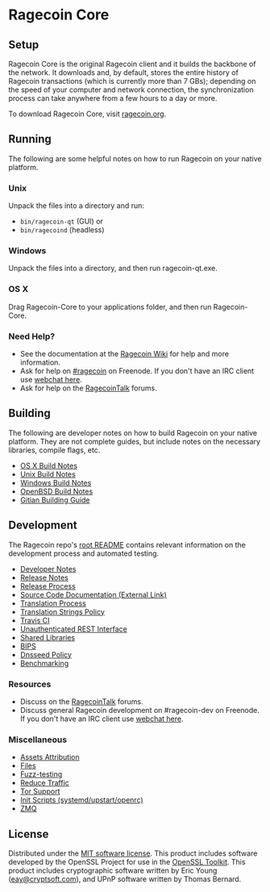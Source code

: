 Ragecoin Core
=============

Setup
---------------------
Ragecoin Core is the original Ragecoin client and it builds the backbone of the network. It downloads and, by default, stores the entire history of Ragecoin transactions (which is currently more than 7 GBs); depending on the speed of your computer and network connection, the synchronization process can take anywhere from a few hours to a day or more.

To download Ragecoin Core, visit [ragecoin.org](https://ragecoin.org).

Running
---------------------
The following are some helpful notes on how to run Ragecoin on your native platform.

### Unix

Unpack the files into a directory and run:

- `bin/ragecoin-qt` (GUI) or
- `bin/ragecoind` (headless)

### Windows

Unpack the files into a directory, and then run ragecoin-qt.exe.

### OS X

Drag Ragecoin-Core to your applications folder, and then run Ragecoin-Core.

### Need Help?

* See the documentation at the [Ragecoin Wiki](https://ragecoin.info/)
for help and more information.
* Ask for help on [#ragecoin](http://webchat.freenode.net?channels=ragecoin) on Freenode. If you don't have an IRC client use [webchat here](http://webchat.freenode.net?channels=ragecoin).
* Ask for help on the [RagecoinTalk](https://ragecointalk.io/) forums.

Building
---------------------
The following are developer notes on how to build Ragecoin on your native platform. They are not complete guides, but include notes on the necessary libraries, compile flags, etc.

- [OS X Build Notes](build-osx.md)
- [Unix Build Notes](build-unix.md)
- [Windows Build Notes](build-windows.md)
- [OpenBSD Build Notes](build-openbsd.md)
- [Gitian Building Guide](gitian-building.md)

Development
---------------------
The Ragecoin repo's [root README](/README.md) contains relevant information on the development process and automated testing.

- [Developer Notes](developer-notes.md)
- [Release Notes](release-notes.md)
- [Release Process](release-process.md)
- [Source Code Documentation (External Link)](https://dev.visucore.com/ragecoin/doxygen/)
- [Translation Process](translation_process.md)
- [Translation Strings Policy](translation_strings_policy.md)
- [Travis CI](travis-ci.md)
- [Unauthenticated REST Interface](REST-interface.md)
- [Shared Libraries](shared-libraries.md)
- [BIPS](bips.md)
- [Dnsseed Policy](dnsseed-policy.md)
- [Benchmarking](benchmarking.md)

### Resources
* Discuss on the [RagecoinTalk](https://ragecointalk.io/) forums.
* Discuss general Ragecoin development on #ragecoin-dev on Freenode. If you don't have an IRC client use [webchat here](http://webchat.freenode.net/?channels=ragecoin-dev).

### Miscellaneous
- [Assets Attribution](assets-attribution.md)
- [Files](files.md)
- [Fuzz-testing](fuzzing.md)
- [Reduce Traffic](reduce-traffic.md)
- [Tor Support](tor.md)
- [Init Scripts (systemd/upstart/openrc)](init.md)
- [ZMQ](zmq.md)

License
---------------------
Distributed under the [MIT software license](/COPYING).
This product includes software developed by the OpenSSL Project for use in the [OpenSSL Toolkit](https://www.openssl.org/). This product includes
cryptographic software written by Eric Young ([eay@cryptsoft.com](mailto:eay@cryptsoft.com)), and UPnP software written by Thomas Bernard.
